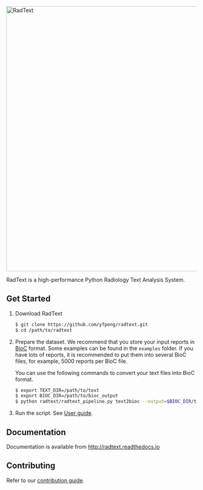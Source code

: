<!-- ![RadText](https://github.com/yfpeng/radtext/blob/master/radtext.png?raw=true) -->

<img src="https://github.com/yfpeng/radtext/blob/master/radtext.png?raw=true" alt="RadText" width="700"/>

RadText is a high-performance Python Radiology Text Analysis System.

## Get Started

1. Download RadText

	```bash
	$ git clone https://github.com/yfpeng/radtext.git
	$ cd /path/to/radtext
	```

2. Prepare the dataset. 
   We recommend that you store your input reports in [BioC](http://bioc.sourceforge.net/) format. Some examples can be found in the `examples` folder. If you have lots of reports, it is recommended to put them into several BioC files, for example, 5000 reports per BioC file.

   You can use the following commands to convert your text files into BioC format.

   ```bash
   $ export TEXT_DIR=/path/to/text
   $ export BIOC_DIR=/path/to/bioc_output
   $ python radtext/radtext_pipeline.py text2bioc --output=$BIOC_DIR/test.xml $TEXT_DIR/*.txt
   ```


3. Run the script. See [User guide](https://radtext.readthedocs.io/en/latest/user_guide.html).

## Documentation

Documentation is available from http://radtext.readthedocs.io

## Contributing

Refer to our [contribution guide](https://radtext.readthedocs.io/en/latest/contributing.html).